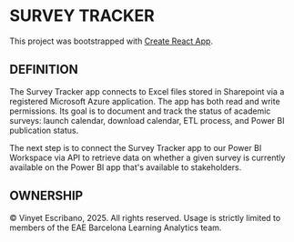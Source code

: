 # SURVEY TRACKER

This project was bootstrapped with [Create React App](https://github.com/facebook/create-react-app).

## DEFINITION

The Survey Tracker app connects to Excel files stored in Sharepoint via a registered Microsoft Azure application. The app has both read and write permissions. Its goal is to document and track the status of academic surveys: launch calendar, download calendar, ETL process, and Power BI publication status.

The next step is to connect the Survey Tracker app to our Power BI Workspace via API to retrieve data on whether a given survey is currently available on the Power BI app that's available to stakeholders.

## OWNERSHIP

&copy; Vinyet Escribano, 2025. All rights reserved. Usage is strictly limited to members of the EAE Barcelona Learning Analytics team.
